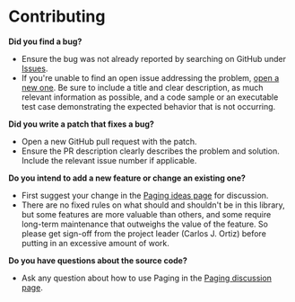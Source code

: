 # Contributing

**Did you find a bug?**

- Ensure the bug was not already reported by searching on GitHub
  under [Issues](https://github.com/carlosjortiz/Paging/issues).
- If you're unable to find an open issue addressing the
  problem, [open a new one](https://github.com/Q-rtix/Paging/issues/new). Be sure to include a title and clear
  description, as much relevant information as possible, and a code sample or an executable test case demonstrating the
  expected behavior that is not occurring.

**Did you write a patch that fixes a bug?**

- Open a new GitHub pull request with the patch.
- Ensure the PR description clearly describes the problem and solution. Include the relevant issue number if applicable.

**Do you intend to add a new feature or change an existing one?**

- First suggest your change in the [Paging ideas page](https://github.com/Q-rtix/Paging/discussions/categories/ideas)
  for discussion.
- There are no fixed rules on what should and shouldn't be in this library, but some features are more valuable than
  others, and some require long-term maintenance that outweighs the value of the feature. So please get sign-off from
  the
  project leader (Carlos J. Ortiz) before putting in an excessive amount of work.

**Do you have questions about the source code?**

- Ask any question about how to use Paging in
  the [Paging discussion page](https://github.com/Q-rtix/Paging/discussions/new?category=q-a).